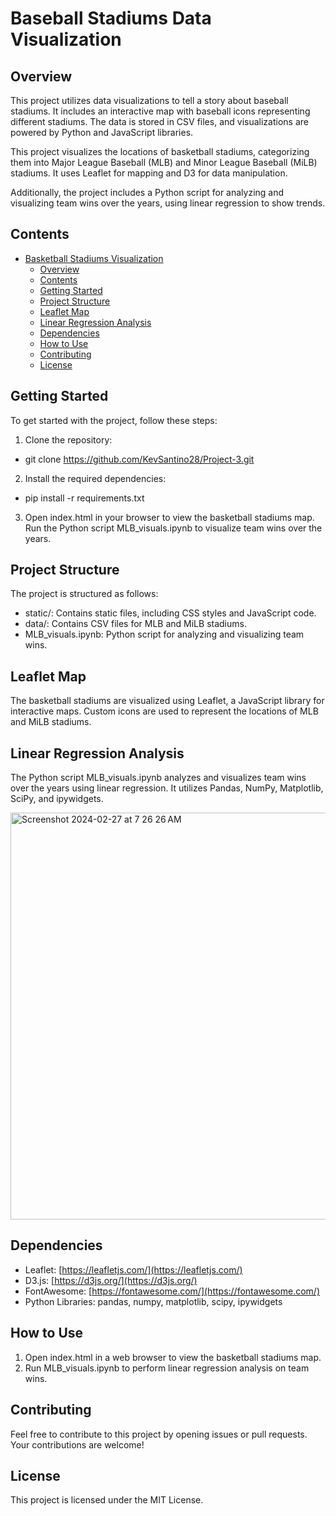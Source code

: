 # Baseball Stadiums Data Visualization

## Overview

This project utilizes data visualizations to tell a story about baseball stadiums. It includes an interactive map with baseball icons representing different stadiums. The data is stored in CSV files, and visualizations are powered by Python and JavaScript libraries.

This project visualizes the locations of basketball stadiums, categorizing them into Major League Baseball (MLB) and Minor League Baseball (MiLB) stadiums. It uses Leaflet for mapping and D3 for data manipulation.

Additionally, the project includes a Python script for analyzing and visualizing team wins over the years, using linear regression to show trends.

## Contents

- [Basketball Stadiums Visualization](#basketball-stadiums-visualization)
  - [Overview](#overview)
  - [Contents](#contents)
  - [Getting Started](#getting-started)
  - [Project Structure](#project-structure)
  - [Leaflet Map](#leaflet-map)
  - [Linear Regression Analysis](#linear-regression-analysis)
  - [Dependencies](#dependencies)
  - [How to Use](#how-to-use)
  - [Contributing](#contributing)
  - [License](#license)
 
## Getting Started

To get started with the project, follow these steps:

1. Clone the repository:
*    git clone https://github.com/KevSantino28/Project-3.git
2. Install the required dependencies:
*    pip install -r requirements.txt
3. Open index.html in your browser to view the basketball stadiums map.
  Run the Python script MLB_visuals.ipynb to visualize team wins over the years.
  
## Project Structure

The project is structured as follows:

- static/: Contains static files, including CSS styles and JavaScript code.
- data/: Contains CSV files for MLB and MiLB stadiums.
- MLB_visuals.ipynb: Python script for analyzing and visualizing team wins.
  
## Leaflet Map

The basketball stadiums are visualized using Leaflet, a JavaScript library for interactive maps. Custom icons are used to represent the locations of MLB and MiLB stadiums.

## Linear Regression Analysis

The Python script MLB_visuals.ipynb analyzes and visualizes team wins over the years using linear regression. It utilizes Pandas, NumPy, Matplotlib, SciPy, and ipywidgets.

<img width="651" alt="Screenshot 2024-02-27 at 7 26 26 AM" src="https://github.com/KevSantino28/Project-3/assets/98873779/23c48c6f-994c-40a7-a5cf-5d33705ed2bc">

## Dependencies

- Leaflet: [https://leafletjs.com/](https://leafletjs.com/)
- D3.js: [https://d3js.org/](https://d3js.org/)
- FontAwesome: [https://fontawesome.com/](https://fontawesome.com/)
- Python Libraries: pandas, numpy, matplotlib, scipy, ipywidgets

## How to Use

1. Open index.html in a web browser to view the basketball stadiums map.
2. Run MLB_visuals.ipynb to perform linear regression analysis on team wins.

## Contributing

Feel free to contribute to this project by opening issues or pull requests. Your contributions are welcome!

## License

This project is licensed under the MIT License.





